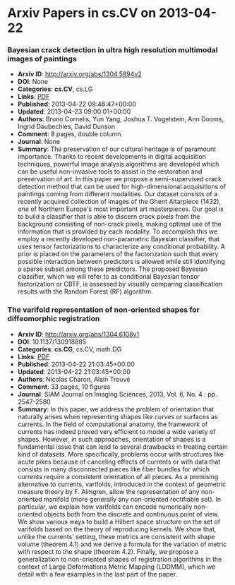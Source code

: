 # Arxiv Papers in cs.CV on 2013-04-22
### Bayesian crack detection in ultra high resolution multimodal images of paintings
- **Arxiv ID**: http://arxiv.org/abs/1304.5894v2
- **DOI**: None
- **Categories**: **cs.CV**, cs.LG
- **Links**: [PDF](http://arxiv.org/pdf/1304.5894v2)
- **Published**: 2013-04-22 09:46:47+00:00
- **Updated**: 2013-04-23 09:00:01+00:00
- **Authors**: Bruno Cornelis, Yun Yang, Joshua T. Vogelstein, Ann Dooms, Ingrid Daubechies, David Dunson
- **Comment**: 8 pages, double column
- **Journal**: None
- **Summary**: The preservation of our cultural heritage is of paramount importance. Thanks to recent developments in digital acquisition techniques, powerful image analysis algorithms are developed which can be useful non-invasive tools to assist in the restoration and preservation of art. In this paper we propose a semi-supervised crack detection method that can be used for high-dimensional acquisitions of paintings coming from different modalities. Our dataset consists of a recently acquired collection of images of the Ghent Altarpiece (1432), one of Northern Europe's most important art masterpieces. Our goal is to build a classifier that is able to discern crack pixels from the background consisting of non-crack pixels, making optimal use of the information that is provided by each modality. To accomplish this we employ a recently developed non-parametric Bayesian classifier, that uses tensor factorizations to characterize any conditional probability. A prior is placed on the parameters of the factorization such that every possible interaction between predictors is allowed while still identifying a sparse subset among these predictors. The proposed Bayesian classifier, which we will refer to as conditional Bayesian tensor factorization or CBTF, is assessed by visually comparing classification results with the Random Forest (RF) algorithm.



### The varifold representation of non-oriented shapes for diffeomorphic registration
- **Arxiv ID**: http://arxiv.org/abs/1304.6108v1
- **DOI**: 10.1137/130918885
- **Categories**: **cs.CG**, cs.CV, math.DG
- **Links**: [PDF](http://arxiv.org/pdf/1304.6108v1)
- **Published**: 2013-04-22 21:03:45+00:00
- **Updated**: 2013-04-22 21:03:45+00:00
- **Authors**: Nicolas Charon, Alain Trouvé
- **Comment**: 33 pages, 10 figures
- **Journal**: SIAM Journal on Imaging Sciences, 2013, Vol. 6, No. 4 : pp.
  2547-2580
- **Summary**: In this paper, we address the problem of orientation that naturally arises when representing shapes like curves or surfaces as currents. In the field of computational anatomy, the framework of currents has indeed proved very efficient to model a wide variety of shapes. However, in such approaches, orientation of shapes is a fundamental issue that can lead to several drawbacks in treating certain kind of datasets. More specifically, problems occur with structures like acute pikes because of canceling effects of currents or with data that consists in many disconnected pieces like fiber bundles for which currents require a consistent orientation of all pieces. As a promising alternative to currents, varifolds, introduced in the context of geometric measure theory by F. Almgren, allow the representation of any non-oriented manifold (more generally any non-oriented rectifiable set). In particular, we explain how varifolds can encode numerically non-oriented objects both from the discrete and continuous point of view. We show various ways to build a Hilbert space structure on the set of varifolds based on the theory of reproducing kernels. We show that, unlike the currents' setting, these metrics are consistent with shape volume (theorem 4.1) and we derive a formula for the variation of metric with respect to the shape (theorem 4.2). Finally, we propose a generalization to non-oriented shapes of registration algorithms in the context of Large Deformations Metric Mapping (LDDMM), which we detail with a few examples in the last part of the paper.



